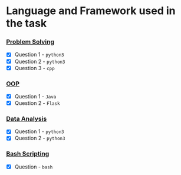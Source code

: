# Language and Framework used in the task

### [Problem Solving](https://github.com/Rajan-sust/solution/tree/master/Problem-Solving)

- [x] Question 1 - `python3`
- [x] Question 2 - `python3`
- [x] Question 3 - `cpp`

### [OOP](https://github.com/Rajan-sust/solution/tree/master/OOP)

- [x] Question 1 - `Java`
- [x] Question 2 - `Flask`

### [Data Analysis](https://github.com/Rajan-sust/solution/tree/master/Data-Analysis)

- [x] Question 1 - `python3`
- [x] Question 2 - `python3`

### [Bash Scripting](https://github.com/Rajan-sust/solution/tree/master/Bash-Scripting)
- [x] Question - `bash`

